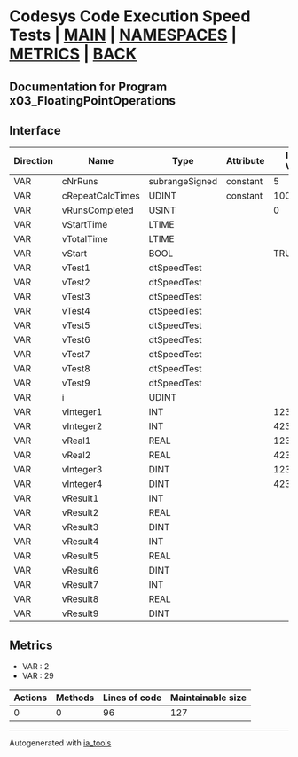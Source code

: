 # Codesys Code Execution Speed Tests | [MAIN] | [NAMESPACES] | [METRICS] | [BACK]  

## Documentation for Program x03_FloatingPointOperations  

## Interface  

| Direction | Name | Type | Attribute | Initial Value | Documentation |
| --------- | ---- | ---- | --------- | ------------- | ------------- |
| VAR | cNrRuns | subrangeSigned | constant | 5 |  |  
| VAR | cRepeatCalcTimes | UDINT | constant | 1000000 | 1 Million times |  
| VAR | vRunsCompleted | USINT |  | 0 |  |  
| VAR | vStartTime | LTIME |  |  |  |  
| VAR | vTotalTime | LTIME |  |  |  |  
| VAR | vStart | BOOL |  | TRUE |  |  
| VAR | vTest1 | dtSpeedTest |  |  |  |  
| VAR | vTest2 | dtSpeedTest |  |  |  |  
| VAR | vTest3 | dtSpeedTest |  |  |  |  
| VAR | vTest4 | dtSpeedTest |  |  |  |  
| VAR | vTest5 | dtSpeedTest |  |  |  |  
| VAR | vTest6 | dtSpeedTest |  |  |  |  
| VAR | vTest7 | dtSpeedTest |  |  |  |  
| VAR | vTest8 | dtSpeedTest |  |  |  |  
| VAR | vTest9 | dtSpeedTest |  |  |  |  
| VAR | i | UDINT |  |  |  |  
| VAR | vInteger1 | INT |  | 1234 | Test vars |  
| VAR | vInteger2 | INT |  | 4231 |  |  
| VAR | vReal1 | REAL |  | 1234.4231 |  |  
| VAR | vReal2 | REAL |  | 4231.1234 |  |  
| VAR | vInteger3 | DINT |  | 1234 |  |  
| VAR | vInteger4 | DINT |  | 4231 |  |  
| VAR | vResult1 | INT |  |  |  |  
| VAR | vResult2 | REAL |  |  |  |  
| VAR | vResult3 | DINT |  |  |  |  
| VAR | vResult4 | INT |  |  |  |  
| VAR | vResult5 | REAL |  |  |  |  
| VAR | vResult6 | DINT |  |  |  |  
| VAR | vResult7 | INT |  |  |  |  
| VAR | vResult8 | REAL |  |  |  |  
| VAR | vResult9 | DINT |  |  |  |  


## Metrics  

- VAR : 2
- VAR : 29

| Actions | Methods | Lines of code | Maintainable size |
| ------- | ------- | ------------- | ----------------- |
| 0 | 0 | 96 | 127 |

---
Autogenerated with [ia_tools](https://github.com/tkucic/ia_tools)  

[MAIN]: ../../../../index.md
[NAMESPACES]: ../../nsList.md
[METRICS]: ../../../metrics.md
[BACK]: ../nsMain.md
